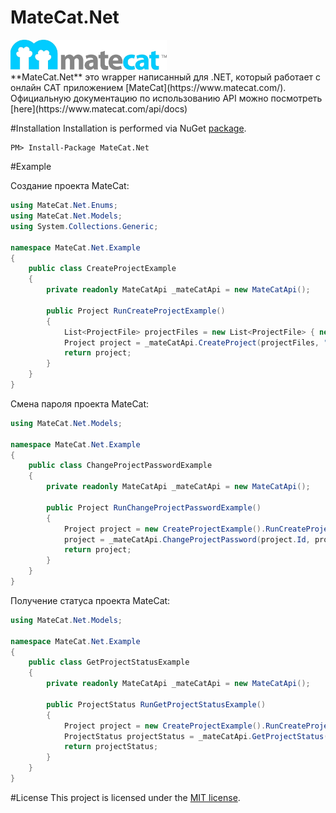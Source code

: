 # MateCat.Net
<img src="https://github.com/IvAlex1986/MateCat.Net/blob/master/MateCatLogo.jpg" width="250" />
<br />
**MateCat.Net** это wrapper написанный для .NET, который работает с онлайн CAT приложением [MateCat](https://www.matecat.com/). Официальную документацию по использованию API можно посмотреть [here](https://www.matecat.com/api/docs)

#Installation
Installation is performed via NuGet [package](https://www.nuget.org/packages/MateCat.Net).
```
PM> Install-Package MateCat.Net
```

#Example

Создание проекта MateCat:
```c#
using MateCat.Net.Enums;
using MateCat.Net.Models;
using System.Collections.Generic;

namespace MateCat.Net.Example
{
    public class CreateProjectExample
    {
        private readonly MateCatApi _mateCatApi = new MateCatApi();

        public Project RunCreateProjectExample()
        {
            List<ProjectFile> projectFiles = new List<ProjectFile> { new ProjectFile(@"C:\Temp\Example.txt") };
            Project project = _mateCatApi.CreateProject(projectFiles, "TestProjectName", "en-EN", "ru-RU", SupportedSubject.Internet);
            return project;
        }
    }
}
```

Смена пароля проекта MateCat:
```c#
using MateCat.Net.Models;

namespace MateCat.Net.Example
{
    public class ChangeProjectPasswordExample
    {
        private readonly MateCatApi _mateCatApi = new MateCatApi();

        public Project RunChangeProjectPasswordExample()
        {
            Project project = new CreateProjectExample().RunCreateProjectExample();
            project = _mateCatApi.ChangeProjectPassword(project.Id, project.Password, "MY_NEW_PASSWORD");
            return project;
        }
    }
}
```

Получение статуса проекта MateCat:
```c#
using MateCat.Net.Models;

namespace MateCat.Net.Example
{
    public class GetProjectStatusExample
    {
        private readonly MateCatApi _mateCatApi = new MateCatApi();

        public ProjectStatus RunGetProjectStatusExample()
        {
            Project project = new CreateProjectExample().RunCreateProjectExample();
            ProjectStatus projectStatus = _mateCatApi.GetProjectStatus(project.Id, project.Password);
            return projectStatus;
        }
    }
}
```

#License
This project is licensed under the [MIT license](https://github.com/IvAlex1986/MateCat.Net/blob/master/LICENSE).
